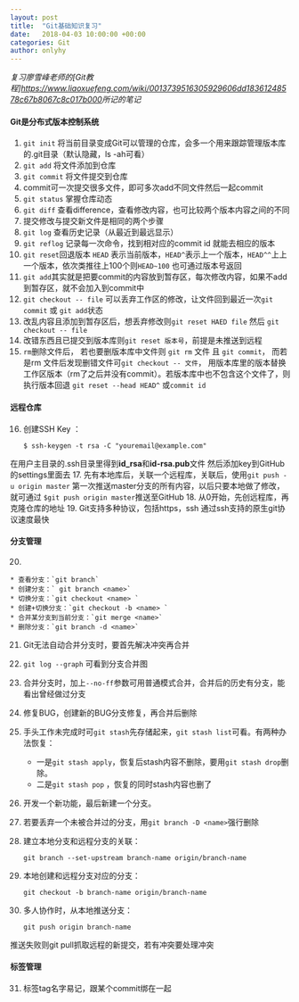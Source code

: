 ```yaml
---
layout: post
title:  "Git基础知识复习"
date:   2018-04-03 10:00:00 +00:00
categories: Git
author: onlyhy
---
```


*复习廖雪峰老师的[Git教程]<https://www.liaoxuefeng.com/wiki/0013739516305929606dd18361248578c67b8067c8c017b000>所记的笔记*

#### Git是分布式版本控制系统

1. `git init` 将当前目录变成Git可以管理的仓库，会多一个用来跟踪管理版本库的.git目录（默认隐藏，ls -ah可看）
2. `git add` 将文件添加到仓库
3. `git commit` 将文件提交到仓库 
4. commit可一次提交很多文件，即可多次add不同文件然后一起commit
5. `git status` 掌握仓库动态
6. `git diff` 查看difference，查看修改内容，也可比较两个版本内容之间的不同
7. 提交修改与提交新文件是相同的两个步骤
8. `git log` 查看历史记录（从最近到最远显示）
9. `git reflog` 记录每一次命令，找到相对应的commit id 就能去相应的版本
10. `git reset`回退版本   `HEAD` 表示当前版本，`HEAD^`表示上一个版本，`HEAD^^`上上一个版本，依次类推往上100个则`HEAD~100`  也可通过版本号返回
11. `git add`其实就是把要commit的内容放到暂存区，每次修改内容，如果不add到暂存区，就不会加入到commit中
12. `git checkout -- file` 可以丢弃工作区的修改，让文件回到最近一次`git commit` 或 `git add`状态
13. 改乱内容且添加到暂存区后，想丢弃修改则`git reset HAED file` 然后 `git checkout -- file`
14. 改错东西且已提交到版本库则`git reset 版本号`，前提是未推送到远程
15. `rm`删除文件后， 若也要删版本库中文件则 `git rm` 文件 且 `git commit`， 而若是rm 文件后发现删错文件可`git checkout -- 文件`， 用版本库里的版本替换工作区版本（rm了之后并没有commit）。若版本库中也不包含这个文件了，则执行版本回退 `git reset --head HEAD^` 或`commit id`

#### 远程仓库

16. 创建SSH Key ：
 
    `$ ssh-keygen -t rsa -C "youremail@example.com" `

在用户主目录的.ssh目录里得到<strong>id_rsa</strong>和<strong>id-rsa.pub</strong>文件 然后添加key到GitHub的settings里面去
17. 先有本地库后，关联一个远程库，关联后，使用`git push -u origin master` 第一次推送master分支的所有内容，以后只要本地做了修改，就可通过 `$git push origin master`推送至GitHub
18. 从0开始，先创远程库，再克隆仓库的地址
19. Git支持多种协议，包括https，ssh 通过ssh支持的原生git协议速度最快

#### 分支管理

20. 
    
    * 查看分支：`git branch`  
    * 创建分支：` git branch <name>`
    * 切换分支：`git checkout <name> `
    * 创建+切换分支：`git checkout -b <name> `
    * 合并某分支到当前分支：`git merge <name>`
    * 删除分支：`git branch -d <name>`

21. Git无法自动合并分支时，要首先解决冲突再合并
22. `git log --graph` 可看到分支合并图 
23. 合并分支时，加上`--no-ff`参数可用普通模式合并，合并后的历史有分支，能看出曾经做过分支
24. 修复BUG，创建新的BUG分支修复，再合并后删除
25. 手头工作未完成时可`git stash`先存储起来，`git stash list`可看。有两种办法恢复：
    
    * 一是`git stash apply`，恢复后stash内容不删除，要用`git stash drop`删除。 
    * 二是`git stash pop` ，恢复的同时stash内容也删了

26. 开发一个新功能，最后新建一个分支。
27. 若要丢弃一个未被合并过的分支，用`git branch -D <name>`强行删除
28. 建立本地分支和远程分支的关联：
    
    `git branch --set-upstream branch-name origin/branch-name`

29. 本地创建和远程分支对应的分支：
    
    `git checkout -b branch-name origin/branch-name`

30. 多人协作时，从本地推送分支：
   
    `git push origin branch-name`

推送失败则git pull抓取远程的新提交，若有冲突要处理冲突

#### 标签管理
31. 标签tag名字易记，跟某个commit绑在一起